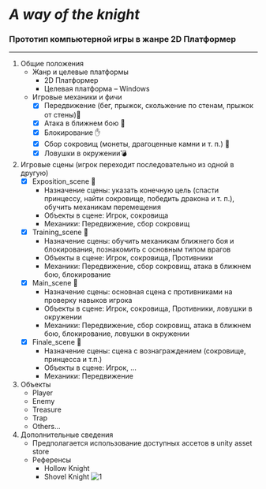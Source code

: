 # *A way of the knight*
### Прототип компьютерной игры в жанре 2D Платформер
___

1.  Общие положения
    *  Жанр и целевые платформы
        +  2D Платформер
        +  Целевая платформа – Windows
    *  Игровые механики и фичи
        - [X] Передвижение (бег, прыжок, скольжение по стенам, прыжок от стены):running:
        - [X]  Атака в ближнем бою :facepunch:
        - [X]  Блокирование :raised_hand:
        - [X]  Сбор сокровищ (монеты, драгоценные камни и т. п.) :gem:
        - [X]  Ловушки в окружении:bomb:
2.  Игровые сцены (игрок переходит последовательно из одной в другую)	
    - [X]  Exposition_scene :beginner:
        +  Назначение сцены: указать конечную цель (спасти принцессу, найти сокровище, победить дракона и т. п.), обучить механикам перемещения
        + Объекты в сцене: Игрок, сокровища
        + Механики: Передвижение, сбор сокровищ
    - [X]  Training_scene :ghost:
        +  Назначение сцены: обучить механикам ближнего боя и блокирования, познакомить с основным типом врагов
        +  Объекты в сцене: Игрок, сокровища, Противники
        +  Механики: Передвижение, сбор сокровищ, атака в ближнем бою, блокирование
    - [X]  Main_scene :european_castle:
        +  Назначение сцены: основная сцена c противниками на проверку навыков игрока
        +  Объекты в сцене: Игрок, сокровища, Противники, ловушки в окружении
        +  Механики: Передвижение, сбор сокровищ, атака в ближнем бою, блокирование, ловушки в окружении
    - [X]  Finale_scene :gift:
        +  Назначение сцены: сцена с вознаграждением (сокровище, принцесса и т.п.)
        +  Объекты в сцене: Игрок, …
        +  Механики: Передвижение

3.  Объекты 
    *  Player 
    *  Enemy
    *  Treasure
    *  Trap
    *  Others…
4.  Дополнительные сведения 
    *  Предполагается использование доступных ассетов в unity asset store
    *  Референсы
        +  Hollow Knight
        +  Shovel Knight
![1]()
